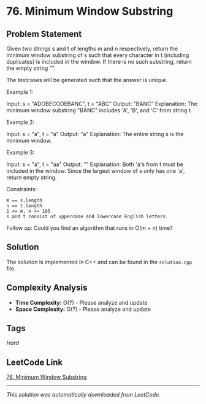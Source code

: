 # 76. Minimum Window Substring

## Problem Statement

Given two strings s and t of lengths m and n respectively, return the minimum window substring of s such that every character in t (including duplicates) is included in the window. If there is no such substring, return the empty string "".

The testcases will be generated such that the answer is unique.

Example 1:

Input: s = "ADOBECODEBANC", t = "ABC"
Output: "BANC"
Explanation: The minimum window substring "BANC" includes &#39;A&#39;, &#39;B&#39;, and &#39;C&#39; from string t.

Example 2:

Input: s = "a", t = "a"
Output: "a"
Explanation: The entire string s is the minimum window.

Example 3:

Input: s = "a", t = "aa"
Output: ""
Explanation: Both &#39;a&#39;s from t must be included in the window.
Since the largest window of s only has one &#39;a&#39;, return empty string.

Constraints:

	m == s.length
	n == t.length
	1 <= m, n <= 105
	s and t consist of uppercase and lowercase English letters.

Follow up: Could you find an algorithm that runs in O(m + n) time?

## Solution

The solution is implemented in C++ and can be found in the `solution.cpp` file.

## Complexity Analysis

- **Time Complexity:** O(?) - Please analyze and update
- **Space Complexity:** O(?) - Please analyze and update

## Tags

*Hard*

## LeetCode Link

[76. Minimum Window Substring](https://leetcode.com/problems/minimum-window-substring/)

---

*This solution was automatically downloaded from LeetCode.*
